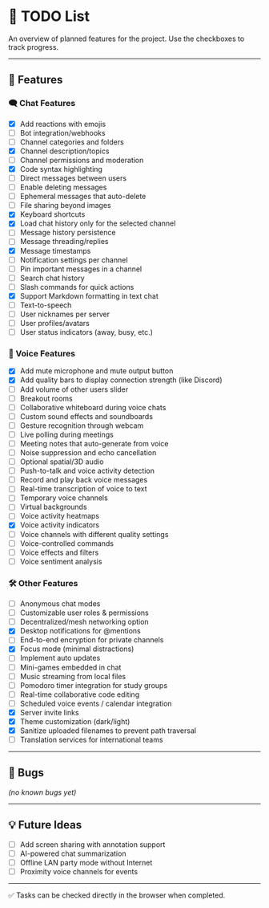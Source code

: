 # 📝 TODO List

An overview of planned features for the project.
Use the checkboxes to track progress.

---

## 🚀 Features

### 🗨️ Chat Features

- [x] Add reactions with emojis
- [ ] Bot integration/webhooks
- [ ] Channel categories and folders
- [x] Channel description/topics
- [ ] Channel permissions and moderation
- [x] Code syntax highlighting
- [ ] Direct messages between users
- [ ] Enable deleting messages
- [ ] Ephemeral messages that auto-delete
- [ ] File sharing beyond images
- [x] Keyboard shortcuts
- [x] Load chat history only for the selected channel
- [ ] Message history persistence
- [ ] Message threading/replies
- [x] Message timestamps
- [ ] Notification settings per channel
- [ ] Pin important messages in a channel
- [ ] Search chat history
- [ ] Slash commands for quick actions
- [x] Support Markdown formatting in text chat
- [ ] Text-to-speech
- [ ] User nicknames per server
- [ ] User profiles/avatars
- [ ] User status indicators (away, busy, etc.)

### 🎤 Voice Features

- [x] Add mute microphone and mute output button
- [x] Add quality bars to display connection strength (like Discord)
- [ ] Add volume of other users slider
- [ ] Breakout rooms
- [ ] Collaborative whiteboard during voice chats
- [ ] Custom sound effects and soundboards
- [ ] Gesture recognition through webcam
- [ ] Live polling during meetings
- [ ] Meeting notes that auto-generate from voice
- [ ] Noise suppression and echo cancellation
- [ ] Optional spatial/3D audio
- [ ] Push-to-talk and voice activity detection
- [ ] Record and play back voice messages
- [ ] Real-time transcription of voice to text
- [ ] Temporary voice channels
- [ ] Virtual backgrounds
- [ ] Voice activity heatmaps
- [x] Voice activity indicators
- [ ] Voice channels with different quality settings
- [ ] Voice-controlled commands
- [ ] Voice effects and filters
- [ ] Voice sentiment analysis

### 🛠️ Other Features

- [ ] Anonymous chat modes
- [ ] Customizable user roles & permissions
- [ ] Decentralized/mesh networking option
- [x] Desktop notifications for @mentions
- [ ] End-to-end encryption for private channels
- [x] Focus mode (minimal distractions)
- [ ] Implement auto updates
- [ ] Mini-games embedded in chat
- [ ] Music streaming from local files
- [ ] Pomodoro timer integration for study groups
- [ ] Real-time collaborative code editing
- [ ] Scheduled voice events / calendar integration
- [x] Server invite links
- [x] Theme customization (dark/light)
- [x] Sanitize uploaded filenames to prevent path traversal
- [ ] Translation services for international teams

---

## 🐛 Bugs

_(no known bugs yet)_

---

## 💡 Future Ideas

- [ ] Add screen sharing with annotation support
- [ ] AI-powered chat summarization
- [ ] Offline LAN party mode without Internet
- [ ] Proximity voice channels for events

---

✅ Tasks can be checked directly in the browser when completed.
